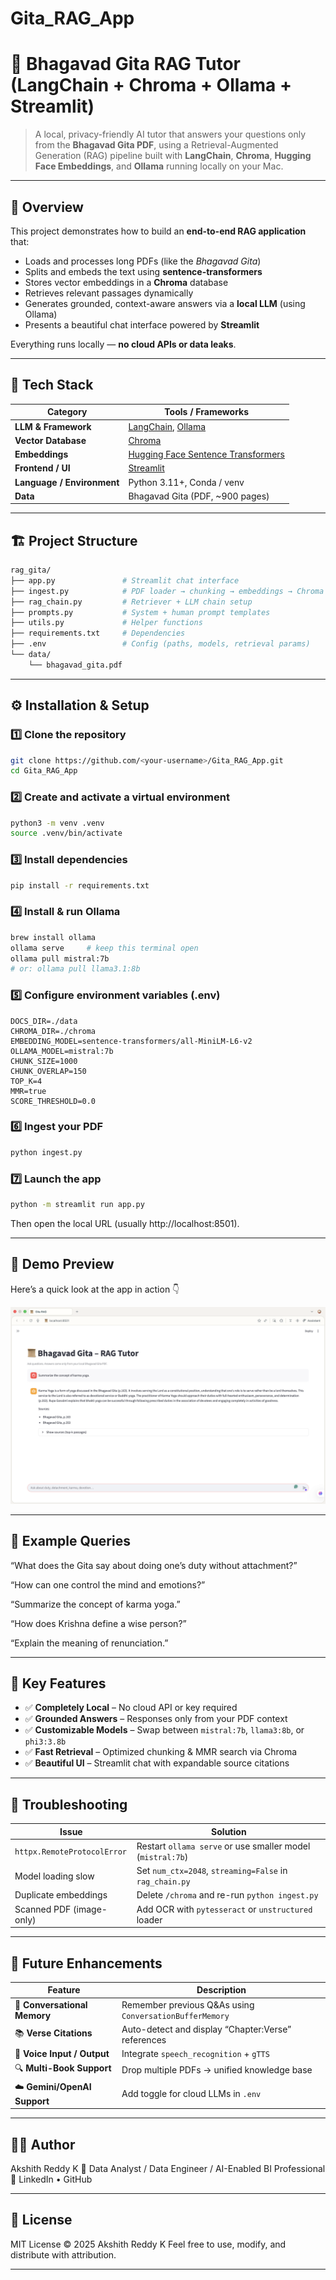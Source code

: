 # Gita_RAG_App

# 📜 Bhagavad Gita RAG Tutor (LangChain + Chroma + Ollama + Streamlit)

> A local, privacy-friendly AI tutor that answers your questions only from the **Bhagavad Gita PDF**, using a Retrieval-Augmented Generation (RAG) pipeline built with **LangChain**, **Chroma**, **Hugging Face Embeddings**, and **Ollama** running locally on your Mac.

---

## 🌟 Overview

This project demonstrates how to build an **end-to-end RAG application** that:
- Loads and processes long PDFs (like the *Bhagavad Gita*)
- Splits and embeds the text using **sentence-transformers**
- Stores vector embeddings in a **Chroma** database
- Retrieves relevant passages dynamically
- Generates grounded, context-aware answers via a **local LLM** (using Ollama)
- Presents a beautiful chat interface powered by **Streamlit**

Everything runs locally — **no cloud APIs or data leaks**.

---

## 🧠 Tech Stack

| Category | Tools / Frameworks |
|-----------|--------------------|
| **LLM & Framework** | [LangChain](https://python.langchain.com/), [Ollama](https://ollama.ai/) |
| **Vector Database** | [Chroma](https://www.trychroma.com/) |
| **Embeddings** | [Hugging Face Sentence Transformers](https://www.sbert.net/) |
| **Frontend / UI** | [Streamlit](https://streamlit.io/) |
| **Language / Environment** | Python 3.11+, Conda / venv |
| **Data** | Bhagavad Gita (PDF, ~900 pages) |

---

## 🏗️ Project Structure

```bash
rag_gita/
├── app.py               # Streamlit chat interface
├── ingest.py            # PDF loader → chunking → embeddings → Chroma
├── rag_chain.py         # Retriever + LLM chain setup
├── prompts.py           # System + human prompt templates
├── utils.py             # Helper functions
├── requirements.txt     # Dependencies
├── .env                 # Config (paths, models, retrieval params)
└── data/
    └── bhagavad_gita.pdf
```


---

## ⚙️ Installation & Setup

### 1️⃣ Clone the repository
```bash
git clone https://github.com/<your-username>/Gita_RAG_App.git
cd Gita_RAG_App
```

### 2️⃣ Create and activate a virtual environment
```bash
python3 -m venv .venv
source .venv/bin/activate
```

### 3️⃣ Install dependencies
```bash
pip install -r requirements.txt
```

### 4️⃣ Install & run Ollama
```bash
brew install ollama
ollama serve     # keep this terminal open
ollama pull mistral:7b
# or: ollama pull llama3.1:8b
```

### 5️⃣ Configure environment variables (.env)
```env
DOCS_DIR=./data
CHROMA_DIR=./chroma
EMBEDDING_MODEL=sentence-transformers/all-MiniLM-L6-v2
OLLAMA_MODEL=mistral:7b
CHUNK_SIZE=1000
CHUNK_OVERLAP=150
TOP_K=4
MMR=true
SCORE_THRESHOLD=0.0
```

### 6️⃣ Ingest your PDF
```bash
python ingest.py
```

### 7️⃣ Launch the app
```bash
python -m streamlit run app.py
```

Then open the local URL (usually http://localhost:8501).

---

## 📸 Demo Preview

Here’s a quick look at the app in action 👇

![App Screenshot](https://github.com/akshithreddy3/Gita_RAG_App/blob/main/preview.png)

---

## 💬 Example Queries
“What does the Gita say about doing one’s duty without attachment?”

“How can one control the mind and emotions?”

“Summarize the concept of karma yoga.”

“How does Krishna define a wise person?”

“Explain the meaning of renunciation.”

---

## 🧩 Key Features

- ✅ **Completely Local** – No cloud API or key required  
- ✅ **Grounded Answers** – Responses only from your PDF context  
- ✅ **Customizable Models** – Swap between `mistral:7b`, `llama3:8b`, or `phi3:3.8b`  
- ✅ **Fast Retrieval** – Optimized chunking & MMR search via Chroma  
- ✅ **Beautiful UI** – Streamlit chat with expandable source citations  

---

## 🧰 Troubleshooting

| Issue                       | Solution                                                   |
| --------------------------- | ---------------------------------------------------------- |
| `httpx.RemoteProtocolError` | Restart `ollama serve` or use smaller model (`mistral:7b`) |
| Model loading slow          | Set `num_ctx=2048`, `streaming=False` in `rag_chain.py`    |
| Duplicate embeddings        | Delete `/chroma` and re-run `python ingest.py`             |
| Scanned PDF (image-only)    | Add OCR with `pytesseract` or `unstructured` loader        |

---

## 🚀 Future Enhancements

| Feature                      | Description                                             |
| ---------------------------- | ------------------------------------------------------- |
| 🧠 **Conversational Memory** | Remember previous Q&As using `ConversationBufferMemory` |
| 📚 **Verse Citations**       | Auto-detect and display “Chapter:Verse” references      |
| 💬 **Voice Input / Output**  | Integrate `speech_recognition` + `gTTS`                 |
| 🔍 **Multi-Book Support**    | Drop multiple PDFs → unified knowledge base             |
| ☁️ **Gemini/OpenAI Support** | Add toggle for cloud LLMs in `.env`                     |

---

## 🧑‍💻 Author
Akshith Reddy K
📍 Data Analyst / Data Engineer / AI-Enabled BI Professional
🔗 LinkedIn • GitHub

---


## 🪪 License
MIT License © 2025 Akshith Reddy K
Feel free to use, modify, and distribute with attribution.

---
